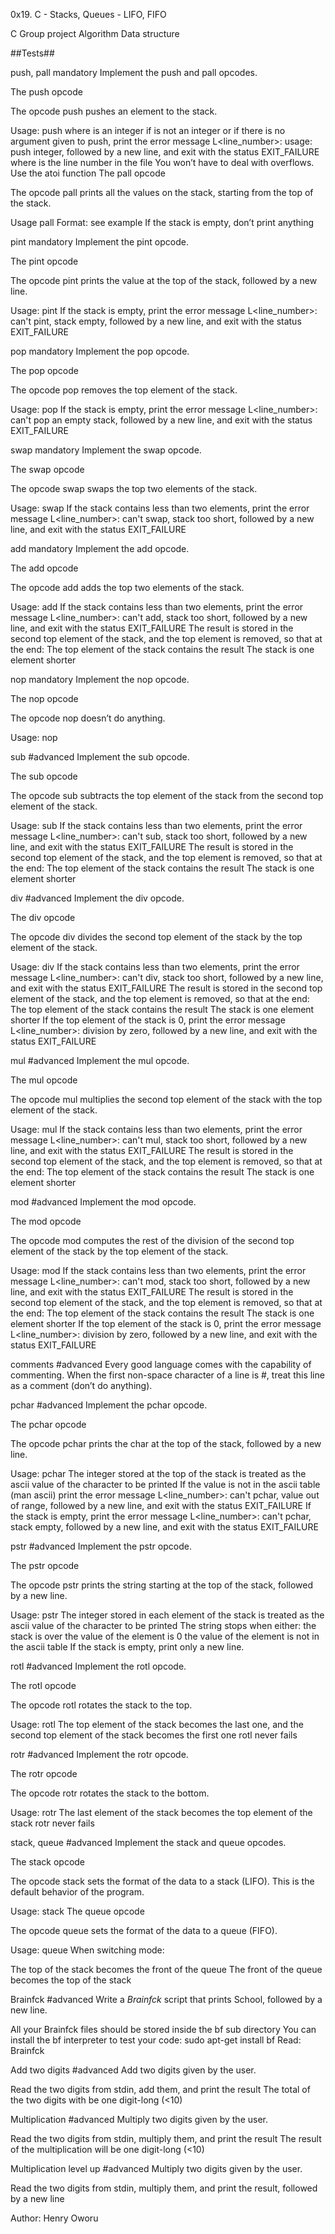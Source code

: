 0x19. C - Stacks, Queues - LIFO, FIFO

C Group project Algorithm Data structure

##Tests##



push, pall mandatory Implement the push and pall opcodes.

The push opcode



The opcode push pushes an element to the stack.



Usage: push where is an integer if is not an integer or if there is no argument given to push, print the error message L<line_number>: usage: push integer, followed by a new line, and exit with the status EXIT_FAILURE where is the line number in the file You won’t have to deal with overflows. Use the atoi function The pall opcode



The opcode pall prints all the values on the stack, starting from the top of the stack.



Usage pall Format: see example If the stack is empty, don’t print anything



pint mandatory Implement the pint opcode.

The pint opcode



The opcode pint prints the value at the top of the stack, followed by a new line.



Usage: pint If the stack is empty, print the error message L<line_number>: can't pint, stack empty, followed by a new line, and exit with the status EXIT_FAILURE



pop mandatory Implement the pop opcode.

The pop opcode



The opcode pop removes the top element of the stack.



Usage: pop If the stack is empty, print the error message L<line_number>: can't pop an empty stack, followed by a new line, and exit with the status EXIT_FAILURE



swap mandatory Implement the swap opcode.

The swap opcode



The opcode swap swaps the top two elements of the stack.



Usage: swap If the stack contains less than two elements, print the error message L<line_number>: can't swap, stack too short, followed by a new line, and exit with the status EXIT_FAILURE



add mandatory Implement the add opcode.

The add opcode



The opcode add adds the top two elements of the stack.



Usage: add If the stack contains less than two elements, print the error message L<line_number>: can't add, stack too short, followed by a new line, and exit with the status EXIT_FAILURE The result is stored in the second top element of the stack, and the top element is removed, so that at the end: The top element of the stack contains the result The stack is one element shorter



nop mandatory Implement the nop opcode.

The nop opcode



The opcode nop doesn’t do anything.



Usage: nop



sub #advanced Implement the sub opcode.

The sub opcode



The opcode sub subtracts the top element of the stack from the second top element of the stack.



Usage: sub If the stack contains less than two elements, print the error message L<line_number>: can't sub, stack too short, followed by a new line, and exit with the status EXIT_FAILURE The result is stored in the second top element of the stack, and the top element is removed, so that at the end: The top element of the stack contains the result The stack is one element shorter



div #advanced Implement the div opcode.

The div opcode



The opcode div divides the second top element of the stack by the top element of the stack.



Usage: div If the stack contains less than two elements, print the error message L<line_number>: can't div, stack too short, followed by a new line, and exit with the status EXIT_FAILURE The result is stored in the second top element of the stack, and the top element is removed, so that at the end: The top element of the stack contains the result The stack is one element shorter If the top element of the stack is 0, print the error message L<line_number>: division by zero, followed by a new line, and exit with the status EXIT_FAILURE



mul #advanced Implement the mul opcode.

The mul opcode



The opcode mul multiplies the second top element of the stack with the top element of the stack.



Usage: mul If the stack contains less than two elements, print the error message L<line_number>: can't mul, stack too short, followed by a new line, and exit with the status EXIT_FAILURE The result is stored in the second top element of the stack, and the top element is removed, so that at the end: The top element of the stack contains the result The stack is one element shorter



mod #advanced Implement the mod opcode.

The mod opcode



The opcode mod computes the rest of the division of the second top element of the stack by the top element of the stack.



Usage: mod If the stack contains less than two elements, print the error message L<line_number>: can't mod, stack too short, followed by a new line, and exit with the status EXIT_FAILURE The result is stored in the second top element of the stack, and the top element is removed, so that at the end: The top element of the stack contains the result The stack is one element shorter If the top element of the stack is 0, print the error message L<line_number>: division by zero, followed by a new line, and exit with the status EXIT_FAILURE



comments #advanced Every good language comes with the capability of commenting. When the first non-space character of a line is #, treat this line as a comment (don’t do anything).

pchar #advanced Implement the pchar opcode.

The pchar opcode



The opcode pchar prints the char at the top of the stack, followed by a new line.



Usage: pchar The integer stored at the top of the stack is treated as the ascii value of the character to be printed If the value is not in the ascii table (man ascii) print the error message L<line_number>: can't pchar, value out of range, followed by a new line, and exit with the status EXIT_FAILURE If the stack is empty, print the error message L<line_number>: can't pchar, stack empty, followed by a new line, and exit with the status EXIT_FAILURE



pstr #advanced Implement the pstr opcode.

The pstr opcode



The opcode pstr prints the string starting at the top of the stack, followed by a new line.



Usage: pstr The integer stored in each element of the stack is treated as the ascii value of the character to be printed The string stops when either: the stack is over the value of the element is 0 the value of the element is not in the ascii table If the stack is empty, print only a new line.



rotl #advanced Implement the rotl opcode.

The rotl opcode



The opcode rotl rotates the stack to the top.



Usage: rotl The top element of the stack becomes the last one, and the second top element of the stack becomes the first one rotl never fails



rotr #advanced Implement the rotr opcode.

The rotr opcode



The opcode rotr rotates the stack to the bottom.



Usage: rotr The last element of the stack becomes the top element of the stack rotr never fails



stack, queue #advanced Implement the stack and queue opcodes.

The stack opcode



The opcode stack sets the format of the data to a stack (LIFO). This is the default behavior of the program.



Usage: stack The queue opcode



The opcode queue sets the format of the data to a queue (FIFO).



Usage: queue When switching mode:



The top of the stack becomes the front of the queue The front of the queue becomes the top of the stack



Brainfck #advanced Write a _Brainfck_ script that prints School, followed by a new line.

All your Brainfck files should be stored inside the bf sub directory You can install the bf interpreter to test your code: sudo apt-get install bf Read: Brainfck



Add two digits #advanced Add two digits given by the user.

Read the two digits from stdin, add them, and print the result The total of the two digits with be one digit-long (<10)



Multiplication #advanced Multiply two digits given by the user.

Read the two digits from stdin, multiply them, and print the result The result of the multiplication will be one digit-long (<10)



Multiplication level up #advanced Multiply two digits given by the user.

Read the two digits from stdin, multiply them, and print the result, followed by a new line



Author:
Henry Oworu
